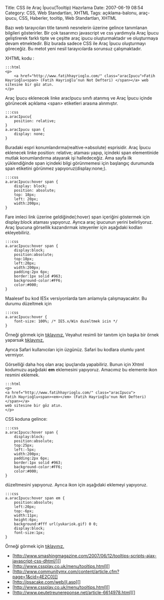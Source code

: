 Title: CSS ile Araç İpucu(Tooltip) Hazırlama
Date: 2007-06-19 08:54
Category: CSS, Web Standartları, XHTML
Tags: açıklama-balonu, araç-ipucu, CSS, Haberler, tooltip, Web Standartları, XHTML

Bazı web tarayıcıları title tanımlı nesnelerin üzerine gelince
tanımlanan bilgileri gösterirler. Bir çok tasarımcı javascript ve css
yardımıyla Araç İpucu geliştirerek farklı tipte ve çeşitte araç ipucu
oluşturmaktadır ve oluşturmaya devam etmektedir. Biz burada sadece CSS
ile Araç İpucu oluşturmayı göreceğiz. Bu metot yeni nesil tarayıcılarda
sorunsuz çalışmaktadır. 

XHTML kodu :

	:::html
	<p> 
		<a href="http://www.fatihhayrioglu.com/" class="aracIpucu">Fatih Hayrioğlu<span> (Fatih Hayrioğlu’nun Not Defteri) </span></a> web sitesine bir göz atın. 
	</p> 

Araç İpucu eklenecek linke aracIpucu sınıfı atanmış ve Araç İpucu içinde
görünecek açıklama <span\> etiketleri arasına alınmıştır.

	:::css
	a.aracIpucu{ 
		position: relative; 
	} 
	a.aracIpucu span { 
		display: none; 
	} 

Buradaki espri konumlandırma(realtive->absolute) esprisidir. Araç İpucu
eklenecek linke position: relative; ataması yapıp, içindeki span
elementinide mutlak konumlandırma atayarak işi halledeceğiz. Ama sayfa
ilk yüklendiğinde span içindeki bilgi görünmemesi için başlangıç
durumunda span etiketini görünmez yapıyoruz(display:none;).

	:::css
	a.aracIpucu:hover span { 
	    display: block; 
	    position: absolute; 
	    top: 18px; 
	    left: 20px; 
	    width:200px; 
	}

Fare imleci link üzerine geldiğinde(:hover) span içeriğini göstermek
için display:block ataması yapıyoruz. Ayrıca araç ipucunun yerini
belirliyoruz. Araç İpucuna görsellik kazandırmak isteyenler için
aşağıdaki kodları ekleyebiliriz.

	:::css
	a.aracIpucu:hover span { 
	    display:block; 
	    position:absolute; 
	    top:18px; 
	    left:20px; 
	    width:200px; 
	    padding:2px 6px; 
	    border:1px solid #963; 
	    background-color:#FF6; 
	    color:#000; 
	}


Maalesef bu kod IE5x versiyonlarda tam anlamıyla çalışmayacaktır. Bu
durumu düzeltmek için

	:::css
	a.aracIpucu:hover { 
		font-size: 100%; /* IE5.x/Win duzeltmek icin */ 
	}

Örneği görmek için [tıklayınız.][] Veyahut resimli bir tanıtım için
başka bir örnek yaparsak [tıklayınız.][1]

Ayrıca Safari kullanıcıları için üzgünüz. Safari bu kodlara olumlu yanıt
vermiyor.

Görselliği daha hoş olan araç ipuçlarıda yapabiliriz. Bunun için Xhtml
kodumuzu aşağıdaki **em** eklemesini yapıyoruz. Amacımız bu elemente
ikon resmini eklemek.

	:::html
	<p> 
	<a href="http://www.fatihhayrioglu.com/" class="aracIpucu"> 
	Fatih Hayrioğlu<span><em></em> (Fatih Hayrioğlu'nun Not Defteri) </span></a> 
	web sitesine bir göz atın. 
	</p>

CSS koduna gelince:

	:::css
	a.aracIpucu:hover span { 
	    display:block; 
	    position:absolute; 
	    top:25px;
	    left:-5px; 
	    width:200px; 
	    padding:2px 6px; 
	    border:1px solid #963; 
	    background-color:#FF6; 
	    color:#000; 
	}

düzeltmesini yapıyoruz. Ayrıca ikon için aşağıdaki eklemeyi yapıyoruz.

	:::css
	a.aracIpucu:hover span em {
	    position:absolute; 
	    left:20px; 
	    top:-6px; 
	    width:11px; 
	    height:6px; 
	    background:#fff url(yukariok.gif) 0 0; 
	    display:block; 
	    font-size:1px;
	}


Örneği görmek için [tıklayınız.][2]

-   [http://www.smashingmagazine.com/2007/06/12/tooltips-scripts-ajax-javascript-css-dhtml/][]
-   [http://www.cssplay.co.uk/menu/tooltips.html][]
-   [http://www.communitymx.com/content/article.cfm?page=1&cid=4E2C0][]
-   [http://psacake.com/web/jl.asp][]
-   [http://www.cssplay.co.uk/menu/tooltips.html][]
-   [http://www.peutetreunereponse.net/article-6614978.html][]


  [tıklayınız.]: /dokumanlar/arac_ipucu_1.html
  [1]: /dokumanlar/arac_ipucu_3.html
  [2]: /dokumanlar/arac_ipucu_2.html
  [http://www.smashingmagazine.com/2007/06/12/tooltips-scripts-ajax-javascript-css-dhtml/]: http://www.smashingmagazine.com/2007/06/12/tooltips-scripts-ajax-javascript-css-dhtml/
  [http://www.cssplay.co.uk/menu/tooltips.html]: http://www.cssplay.co.uk/menu/tooltips.html
  [http://www.communitymx.com/content/article.cfm?page=1&cid=4E2C0]: http://www.communitymx.com/content/article.cfm?page=1&cid=4E2C0
  [http://psacake.com/web/jl.asp]: http://psacake.com/web/jl.asp
  [http://www.peutetreunereponse.net/article-6614978.html]: http://www.peutetreunereponse.net/article-6614978.html
